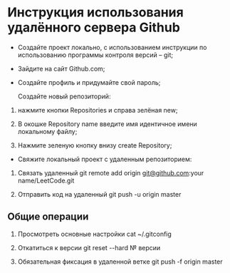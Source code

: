 # Инструкция использования удалённого сервера Github


* 	Создайте проект локально, с использованием инструкции по использованию программы контроля версий – git;

*	Зайдите на сайт Github.com;

*	Создайте профиль и придумайте свой пароль;

	Создайте новый репозиторий:

1.	нажмите кнопки Repositories и справа зелёная new;

2.	В окошке Repository name введите имя идентичное имени локальному файлу;

3.	Нажмите зеленую кнопку внизу create Repository;

*	Свяжите локальный проект с удаленным репозиторием:

1.	Связать удаленный
git remote add origin git@github.com:your name/LeetCode.git

2.	Отправить код на удаленный
git push -u origin master

## Общие операции

1.	Просмотреть основные настройки
cat ~/.gitconfig

2.	Откатиться к версии
git reset --hard № версии

3.	Обязательная фиксация в удаленной ветке
git push -f origin master


